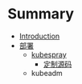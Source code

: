 # Summary

* [Introduction](README.md)
* [部署](bu-shu.md)
  * [kubespray](bu-shu/kubespray.md)
    * [定制源码](bu-shu/kubespray/ding-zhi-yuan-ma.md)
  * kubeadm

